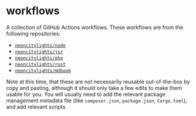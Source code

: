 # workflows

A collection of GitHub Actions workflows. These workflows are from the following repositories:
- [`neoncitylights/node`](https://github.com/neoncitylights/node)
- [`neoncitylights/jsr`](https://github.com/neoncitylights/jsr)
- [`neoncitylights/php`](https://github.com/neoncitylights/php)
- [`neoncitylights/rust`](https://github.com/neoncitylights/rust)
- [`neoncitylights/mdbook`](https://github.com/neoncitylights/mdbook)

Note at this time, that these are not necessarily reusable out-of-the-box by copy and pasting, although it should only take a few edits to make them usable for you. You will usually need to add the relevant package management metadata file (like `composer.json`, `package.json`, `Cargo.toml`), and add relevant scripts.
